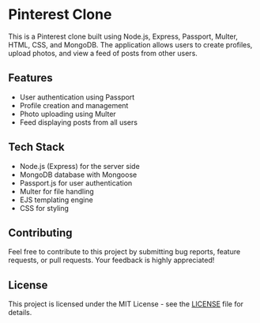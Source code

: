 # Pinterest Clone

This is a Pinterest clone built using Node.js, Express, Passport, Multer, HTML, CSS, and MongoDB. The application allows users to create profiles, upload photos, and view a feed of posts from other users.

## Features

- User authentication using Passport
- Profile creation and management
- Photo uploading using Multer
- Feed displaying posts from all users

## Tech Stack

- Node.js (Express) for the server side
- MongoDB database with Mongoose
- Passport.js for user authentication
- Multer for file handling
- EJS templating engine
- CSS for styling



## Contributing

Feel free to contribute to this project by submitting bug reports, feature requests, or pull requests. Your feedback is highly appreciated!

## License

This project is licensed under the MIT License - see the [LICENSE](https://choosealicense.com/licenses/mit/) file for details.
